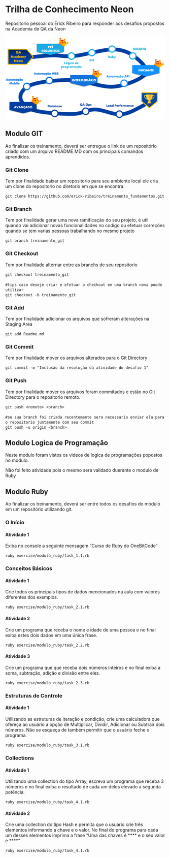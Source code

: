 # Trilha de Conhecimento Neon
Repositorio pessoal do Erick Ribeiro para responder aos desafios propostos na Academia de QA da Neon

![Fluxograma de steps da trilha de conhecimento da Academia de QA da NEON](img/fluxo_trilha.png)

## Modulo GIT
Ao finalizar os treinamento, deverá ser entregue o link de um repositório criado com um arquivo README.MD com os principais comandos aprendidos.

### Git Clone

Tem por finalidade baixar um repositorio para seu ambiente local ele cria um clone do repositorio no diretorio em que se encontra.

```
git clone https://github.com/erick-ribeiro/treinamento_fundamentos.git
```

### Git Branch

Tem por finalidade gerar uma nova ramificação do seu projeto, é util quando vai adicionar novas funcionalidades no codigo ou efetuar correções quando se tem varias pessoas trabalhando no mesmo projeto  

```
git branch treinamento_git
```

### Git Checkout

Tem por finalidade alternar entre as branchs de seu repositorio 

```
git checkout treinamento_git

#tips caso deseje criar e efetuar o checkout em uma branch nova poode utilizar 
git checkout -b treinamento_git
```

### Git Add

Tem por finalidade adicionar os arquivos que sofreram alterações na Staging Area

```
git add Readme.md
```

### Git Commit

Tem por finalidade mover os arquivos alterados para o Git Directory

```
git commit -m "Inclusão da resolução da atividade do desafio 1"
```

### Git Push

Tem por finalidade mover os arquivos foram commitados e estão no Git Directory para o repositorio remoto.

```
git push <remote> <branch>

#se sua branch foi criada recentemente sera necessario enviar ela para o repositorio juntamente com seu commit
git push -u origin <branch>

```

## Modulo Logica de Programação
Neste modulo foram vistos os videos de logica de programações popostos no modulo. 

Não foi feito atividade pois o mesmo sera validado duerante o modulo de Ruby

## Modulo Ruby
Ao finalizar os treinamento, deverá ser entre todos os desafios do módulo em um repositório utilizando git.

### O Início
#### Atividade 1
Exiba no console a seguinte mensagem “Curso de Ruby do OneBitCode”

````
ruby exercise/modulo_ruby/task_1.1.rb
````

### Conceitos Básicos
#### Atividade 1
Crie todos os principais tipos de dados mencionados na aula com valores diferentes dos exemplos.

````
ruby exercise/modulo_ruby/task_2.1.rb
````
#### Atividade 2
Crie um programa que receba o nome e idade de uma pessoa e no final exiba estes dois dados em uma única frase.
````
ruby exercise/modulo_ruby/task_2.2.rb
````

#### Atividade 3
Crie um programa que que receba dois números inteiros e no final exiba a soma, subtração, adição e divisão entre eles.
````
ruby exercise/modulo_ruby/task_2.3.rb
````

### Estruturas de Controle
#### Atividade 1
Utilizando as estruturas de iteração e condição, crie uma calculadora que ofereça ao usuário a opção de Multiplicar, Dividir, Adicionar ou Subtrair dois números. Não se esqueça de também permitir que o usuário feche o programa.
````
ruby exercise/modulo_ruby/task_3.1.rb
````

### Collections
#### Atividade 1
Utilizando uma collection do tipo Array, escreva um programa que receba 3 números e no final exiba o resultado de cada um deles elevado a segunda potência.
````
ruby exercise/modulo_ruby/task_4.1.rb
````
#### Atividade 2
Crie uma collection do tipo Hash e permita que o usuário crie três elementos informando a chave e o valor. No final do programa para cada um desses elementos imprima a frase “Uma das chaves é **** e o seu valor é ****”
````
ruby exercise/modulo_ruby/task_4.1.rb